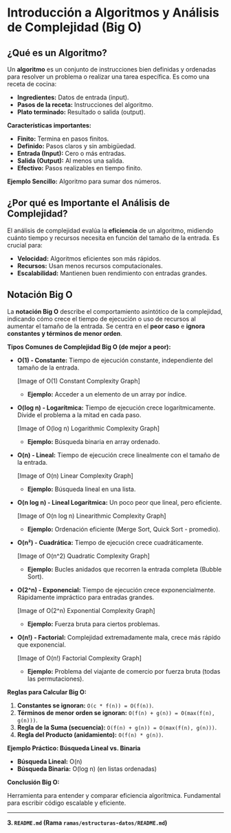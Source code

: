 # Introducción a Algoritmos y Análisis de Complejidad (Big O)

## ¿Qué es un Algoritmo?

Un **algoritmo** es un conjunto de instrucciones bien definidas y ordenadas para resolver un problema o realizar una tarea específica.  Es como una receta de cocina:

*   **Ingredientes:** Datos de entrada (input).
*   **Pasos de la receta:** Instrucciones del algoritmo.
*   **Plato terminado:** Resultado o salida (output).

**Características importantes:**

*   **Finito:** Termina en pasos finitos.
*   **Definido:** Pasos claros y sin ambigüedad.
*   **Entrada (Input):** Cero o más entradas.
*   **Salida (Output):** Al menos una salida.
*   **Efectivo:** Pasos realizables en tiempo finito.

**Ejemplo Sencillo:** Algoritmo para sumar dos números.

## ¿Por qué es Importante el Análisis de Complejidad?

El análisis de complejidad evalúa la **eficiencia** de un algoritmo, midiendo cuánto tiempo y recursos necesita en función del tamaño de la entrada.  Es crucial para:

*   **Velocidad:** Algoritmos eficientes son más rápidos.
*   **Recursos:**  Usan menos recursos computacionales.
*   **Escalabilidad:**  Mantienen buen rendimiento con entradas grandes.

## Notación Big O

La **notación Big O** describe el comportamiento asintótico de la complejidad, indicando cómo crece el tiempo de ejecución o uso de recursos al aumentar el tamaño de la entrada.  Se centra en el **peor caso** e **ignora constantes y términos de menor orden**.

**Tipos Comunes de Complejidad Big O (de mejor a peor):**

*   **O(1) - Constante:**  Tiempo de ejecución constante, independiente del tamaño de la entrada.

    [Image of O(1) Constant Complexity Graph]

    *   **Ejemplo:** Acceder a un elemento de un array por índice.

*   **O(log n) - Logarítmica:**  Tiempo de ejecución crece logarítmicamente.  Divide el problema a la mitad en cada paso.

    [Image of O(log n) Logarithmic Complexity Graph]

    *   **Ejemplo:** Búsqueda binaria en array ordenado.

*   **O(n) - Lineal:** Tiempo de ejecución crece linealmente con el tamaño de la entrada.

    [Image of O(n) Linear Complexity Graph]

    *   **Ejemplo:** Búsqueda lineal en una lista.

*   **O(n log n) - Lineal Logarítmica:**  Un poco peor que lineal, pero eficiente.

    [Image of O(n log n) Linearithmic Complexity Graph]

    *   **Ejemplo:** Ordenación eficiente (Merge Sort, Quick Sort - promedio).

*   **O(n²) - Cuadrática:** Tiempo de ejecución crece cuadráticamente.

    [Image of O(n^2) Quadratic Complexity Graph]

    *   **Ejemplo:**  Bucles anidados que recorren la entrada completa (Bubble Sort).

*   **O(2^n) - Exponencial:**  Tiempo de ejecución crece exponencialmente.  Rápidamente impráctico para entradas grandes.

    [Image of O(2^n) Exponential Complexity Graph]

    *   **Ejemplo:** Fuerza bruta para ciertos problemas.

*   **O(n!) - Factorial:** Complejidad extremadamente mala, crece más rápido que exponencial.

    [Image of O(n!) Factorial Complexity Graph]

    *   **Ejemplo:** Problema del viajante de comercio por fuerza bruta (todas las permutaciones).

**Reglas para Calcular Big O:**

1.  **Constantes se ignoran:** `O(c * f(n)) = O(f(n))`.
2.  **Términos de menor orden se ignoran:** `O(f(n) + g(n)) = O(max(f(n), g(n)))`.
3.  **Regla de la Suma (secuencia):**  `O(f(n) + g(n)) = O(max(f(n), g(n)))`.
4.  **Regla del Producto (anidamiento):** `O(f(n) * g(n))`.

**Ejemplo Práctico: Búsqueda Lineal vs. Binaria**

*   **Búsqueda Lineal:** O(n)
*   **Búsqueda Binaria:** O(log n) (en listas ordenadas)

**Conclusión Big O:**

Herramienta para entender y comparar eficiencia algorítmica.  Fundamental para escribir código escalable y eficiente.

---

**3.  `README.md` (Rama `ramas/estructuras-datos/README.md`)**

